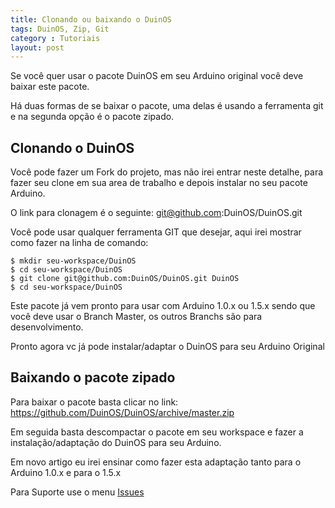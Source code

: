 ```yaml
---
title: Clonando ou baixando o DuinOS
tags: DuinOS, Zip, Git
category : Tutoriais
layout: post 
---
```


Se você quer usar o pacote DuinOS em seu Arduino original você deve baixar este pacote.

Há duas formas de se baixar o pacote, uma delas é usando a ferramenta git e na segunda 
opção é o pacote zipado.

## Clonando o DuinOS

Você pode fazer um Fork do projeto, mas não irei entrar neste detalhe, para fazer seu 
clone em sua area de trabalho e depois instalar no seu pacote Arduino.

O link para clonagem é o seguinte: git@github.com:DuinOS/DuinOS.git

Você pode usar qualquer ferramenta GIT que desejar, aqui irei mostrar como fazer na linha
de comando:

```
$ mkdir seu-workspace/DuinOS
$ cd seu-workspace/DuinOS
$ git clone git@github.com:DuinOS/DuinOS.git DuinOS
$ cd seu-workspace/DuinOS
```
Este pacote já vem pronto para usar com Arduino 1.0.x ou 1.5.x sendo que você deve usar o 
Branch Master, os outros Branchs são para desenvolvimento.

Pronto agora vc já pode instalar/adaptar o DuinOS para seu Arduino Original

## Baixando o pacote zipado

Para baixar o pacote basta clicar no link: https://github.com/DuinOS/DuinOS/archive/master.zip

Em seguida basta descompactar o pacote em seu workspace e fazer a instalação/adaptação 
do DuinOS para seu Arduino.

Em novo artigo eu irei ensinar como fazer esta adaptação tanto para o Arduino 1.0.x e para o 1.5.x

Para Suporte use o menu [Issues](https://github.com/DuinOS/DuinOS/issues)
